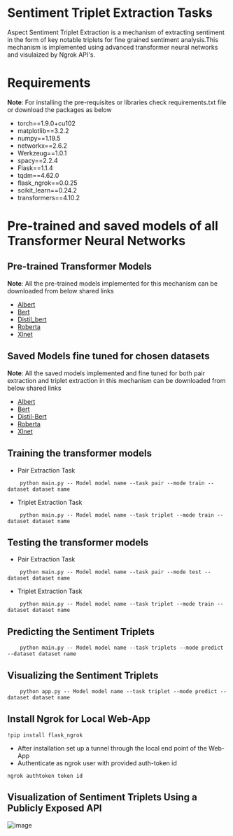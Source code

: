 # Sentiment Triplet Extraction Tasks
Aspect Sentiment Triplet Extraction is a mechanism of extracting sentiment in the form of key notable triplets for fine grained sentiment analysis.This mechanism is implemented using advanced transformer neural networks and visulaized by Ngrok API's.
# Requirements
**Note**: For installing the pre-requisites or libraries check requirements.txt file or download the packages as below
* torch==1.9.0+cu102
* matplotlib==3.2.2
* numpy==1.19.5
* networkx==2.6.2
* Werkzeug==1.0.1
* spacy==2.2.4
* Flask==1.1.4
* tqdm==4.62.0
* flask_ngrok==0.0.25
* scikit_learn==0.24.2
* transformers==4.10.2
# Pre-trained and saved models of all Transformer Neural Networks
## Pre-trained Transformer Models
**Note**: All the pre-trained models implemented for this mechanism can be downloaded from below shared links
* [Albert](https://drive.google.com/drive/folders/1f_vjy4g0WnFS1_5k0gojvCRQvmLC018e?usp=sharing)
* [Bert](https://drive.google.com/drive/folders/1XFd6dUwKyOcE9tR9yGh3ynaX809UZA2t?usp=sharing)
* [Distil_bert](https://drive.google.com/drive/folders/1rSHNn9ABy356cq3UZe3kTQBW3WzBhB4U?usp=sharing)
* [Roberta](https://drive.google.com/drive/folders/1-WrFAmUM368OKq1LUNzHzUSyKwaESF5B?usp=sharing)
* [Xlnet](https://drive.google.com/drive/folders/1whKsduaaHxCZxGYXfbpO97jN2rDGQvx3?usp=sharing)
## Saved Models fine tuned for chosen datasets
**Note**: All the saved models implemented and fine tuned for both pair extraction and triplet extraction in this mechanism can be downloaded from below shared links
* [Albert](https://drive.google.com/drive/folders/1HJPrLCWHsoupoRKtDh23W0C-DMepSohq?usp=sharing)
* [Bert](https://drive.google.com/drive/folders/1-drrVBZFMKHdEnXtQ54n_eYQOxW17Mvn?usp=sharing)
* [Distil-Bert](https://drive.google.com/drive/folders/1-DTyyPm5SNZWc6rSRhMycLyLQHTqYSFA?usp=sharing)
* [Roberta](https://drive.google.com/drive/folders/1-_CoRNGbM75O2aoGgsHqLED3fV8KLi6C?usp=sharing)
* [Xlnet](https://drive.google.com/drive/folders/1ld0p9z4qJNou8Nsa6mCzEw8Ij99WanaG?usp=sharing)
## Training the transformer models
* Pair Extraction Task
```
    python main.py -- Model model name --task pair --mode train --dataset dataset name
```
* Triplet Extraction Task
```
    python main.py -- Model model name --task triplet --mode train --dataset dataset name
```
## Testing the transformer models
* Pair Extraction Task
```
    python main.py -- Model model name --task pair --mode test --dataset dataset name
```
* Triplet Extraction Task
```
    python main.py -- Model model name --task triplet --mode train --dataset dataset name
```
## Predicting the Sentiment Triplets
```
    python main.py -- Model model name --task triplets --mode predict --dataset dataset name
```
## Visualizing the Sentiment Triplets
```
    python app.py -- Model model name --task triplet --mode predict --dataset dataset name
```
## Install Ngrok for Local Web-App
```
!pip install flask_ngrok
```
* After installation set up a tunnel through the local end point of the Web-App
* Authenticate as ngrok user with  provided auth-token id
```
ngrok authtoken token id
```
## Visualization of Sentiment Triplets Using a Publicly Exposed API
![image]()
